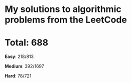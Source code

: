 # My solutions to algorithmic problems from the LeetCode

# Total:    688

**Easy**:   218/813

**Medium**: 392/1697

**Hard**:   78/721
